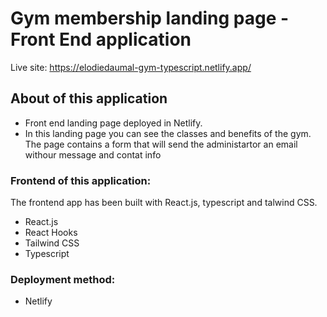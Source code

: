 # Gym membership landing page - Front End application

Live site: https://elodiedaumal-gym-typescript.netlify.app/

## About of this application

- Front end landing page deployed in Netlify.
- In this landing page you can see the classes and benefits of the gym. The page contains a form that will send the administartor an email withour message and contat info

### Frontend of this application:

The frontend app has been built with React.js, typescript and talwind CSS.

- React.js
- React Hooks
- Tailwind CSS
- Typescript

### Deployment method:

- Netlify
